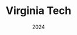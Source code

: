 ---
title: "Virginia Tech"
collection: education
type: "Ph.D. in Computer Science & Applications"
permalink: /education/phd
venue: "Aug 2024 - Present"
date: 2024
location: "Blacksburg, VA <br/><img src='/images/vt_logo.png'>"
---